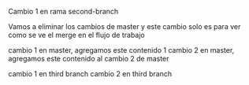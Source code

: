 Cambio 1 en rama second-branch

Vamos a eliminar los cambios de master y este cambio solo es para ver como se ve el merge en el flujo de trabajo


cambio 1 en master, agregamos este contenido 1
cambio 2 en master, agregamos este contenido al cambio 2 de master


cambio 1 en third branch
cambio 2 en third branch